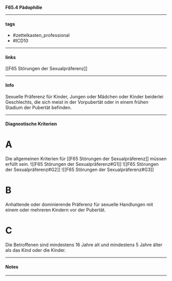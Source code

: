 __F65.4 Pädophilie__

___________________________________________
#### tags

- #zettelkasten_professional
- #ICD10 
___________________________________________
#### links

[[F65 Störungen der Sexualpräferenz]]

___________________________________________
#### Info
  
Sexuelle Präferenz für Kinder, Jungen oder Mädchen oder Kinder beiderlei Geschlechts, die sich meist in der Vorpubertät oder in einem frühen Stadium der Pubertät befinden.
___________________________________________
#### Diagnostische Kriterien

# A
Die allgemeinen Kriterien für  [[F65 Störungen der Sexualpräferenz]] müssen erfüllt sein. ![[F65 Störungen der Sexualpräferenz#G1]] ![[F65 Störungen der Sexualpräferenz#G2]] ![[F65 Störungen der Sexualpräferenz#G3]]

# B
Anhaltende oder dominierende Präferenz für sexuelle Handlungen mit einem oder mehreren Kindern vor der Pubertät.

# C
Die Betroffenen sind mindestens 16 Jahre alt und mindestens 5 Jahre älter als das Kind oder die Kinder.
___________________________________________
#### Notes

___________________________________________

